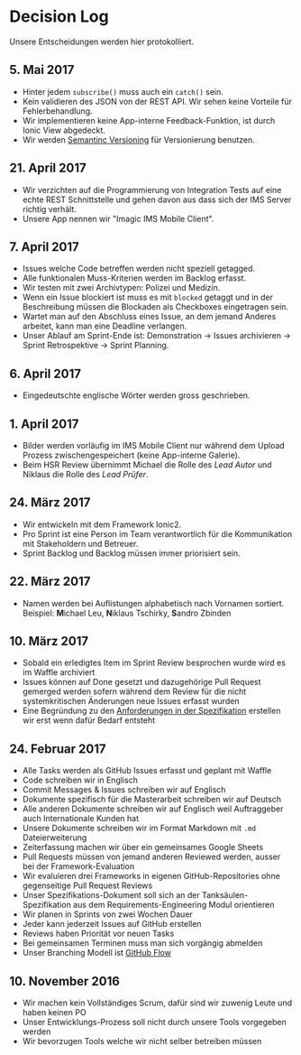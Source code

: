 # Decision Log
Unsere Entscheidungen werden hier protokolliert.

## 5. Mai 2017
- Hinter jedem `subscribe()` muss auch ein `catch()` sein.
- Kein validieren des JSON von der REST API. Wir sehen keine Vorteile für Fehlerbehandlung.
- Wir implementieren keine App-interne Feedback-Funktion, ist durch Ionic View abgedeckt.
- Wir werden [Semantinc Versioning](http://semver.org) für Versionierung benutzen.

## 21. April 2017
- Wir verzichten auf die Programmierung von Integration Tests auf eine echte REST Schnittstelle und gehen davon aus dass sich der IMS Server richtig verhält.
- Unsere App nennen wir "Imagic IMS Mobile Client".

## 7. April 2017
- Issues welche Code betreffen werden nicht speziell getagged.
- Alle funktionalen Muss-Kriterien werden im Backlog erfasst.
- Wir testen mit zwei Archivtypen: Polizei und Medizin.
- Wenn ein Issue blockiert ist muss es mit `blocked` getaggt und in der Beschreibung müssen die Blockaden als Checkboxes eingetragen sein.
- Wartet man auf den Abschluss eines Issue, an dem jemand Anderes arbeitet, kann man eine Deadline verlangen.
- Unser Ablauf am Sprint-Ende ist: Demonstration → Issues archivieren → Sprint Retrospektive → Sprint Planning.

## 6. April 2017
- Eingedeutschte englische Wörter werden gross geschrieben.

## 1. April 2017
- Bilder werden vorläufig im IMS Mobile Client nur während dem Upload Prozess zwischengespeichert (keine App-interne Galerie).
- Beim HSR Review übernimmt Michael die Rolle des _Lead Autor_ und Niklaus die Rolle des _Lead Prüfer_.

## 24. März 2017
- Wir entwickeln mit dem Framework Ionic2.
- Pro Sprint ist eine Person im Team verantwortlich für die Kommunikation mit Stakeholdern und Betreuer.
- Sprint Backlog und Backlog müssen immer priorisiert sein.

## 22. März 2017
- Namen werden bei Auflistungen alphabetisch nach Vornamen sortiert. Beispiel: **M**ichael Leu, **N**iklaus Tschirky,  **S**andro Zbinden

## 10. März 2017
- Sobald ein erledigtes Item im Sprint Review besprochen wurde wird es im Waffle archiviert
- Issues können auf Done gesetzt und dazugehörige Pull Request gemerged werden sofern während dem Review für die nicht systemkritischen Änderungen neue Issues erfasst wurden
- Eine Begründung zu den [Anforderungen in der Spezifikation](spec.md#anforderungskatalog) erstellen wir erst wenn dafür Bedarf entsteht

## 24. Februar 2017
- Alle Tasks werden als GitHub Issues erfasst und geplant mit Waffle
- Code schreiben wir in Englisch
- Commit Messages & Issues schreiben wir auf Englisch
- Dokumente spezifisch für die Masterarbeit schreiben wir auf Deutsch
- Alle anderen Dokumente schreiben wir auf Englisch weil Auftraggeber auch Internationale Kunden hat
- Unsere Dokumente schreiben wir im Format Markdown mit `.md` Dateierweiterung
- Zeiterfassung machen wir über ein gemeinsames Google Sheets
- Pull Requests müssen von jemand anderen Reviewed werden, ausser bei der Framework-Evaluation
- Wir evaluieren drei Frameworks in eigenen GitHub-Repositories ohne gegenseitige Pull Request Reviews
- Unser Spezifikations-Dokument soll sich an der Tanksäulen-Spezifikation aus dem Requirements-Engineering Modul orientieren
- Wir planen in Sprints von zwei Wochen Dauer
- Jeder kann jederzeit Issues auf GitHub erstellen
- Reviews haben Priorität vor neuen Tasks
- Bei gemeinsamen Terminen muss man sich vorgängig abmelden
- Unser Branching Modell ist [GitHub Flow](https://guides.github.com/introduction/flow/)

## 10. November 2016
- Wir machen kein Vollständiges Scrum, dafür sind wir zuwenig Leute und haben keinen PO
- Unser Entwicklungs-Prozess soll nicht durch unsere Tools vorgegeben werden
- Wir bevorzugen Tools welche wir nicht selber betreiben müssen
